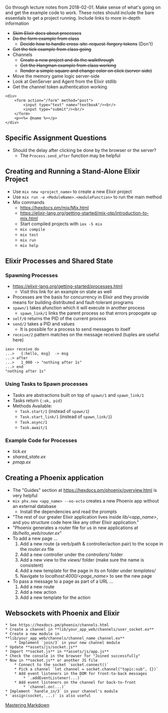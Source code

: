 Go through lecture notes from 2018-02-01. Make sense of what's going on and get the example code to work. These notes should include the bare essentials to get a project running. Include links to more in-depth information

* ~~Skim Elixir docs about processes~~
* ~~Do the form example from class~~
    * ~~Decide how to handle cross-site-request-forgery tokens~~ (Don't)
* ~~Get the tick example from class going~~
* Channels
    * ~~Create a new project and do the walkthrough~~
    * ~~Get the Hangman example from class working~~
    * ~~Render a simple square and change color on click (server-side)~~
* Move the memory game logic server-side
* Look at GenServer and Agent from the Elixir stdlib
* Get the channel token authentication working

```
<div>
    <form action="/form" method="post">
        <input type="text" name="textboxA"/><br/>
        <input type="submit"/><br/>
    </form>
    <p><%= @name %></p>
</div>
```

## Specific Assignment Questions
* Should the delay after clicking be done by the browser or the server?
    * The `Process.send_after` function may be helpful

## Creating and Running a Stand-Alone Elixir Project
* Use `mix new <project_name>` to create a new Elixir project
* Use `mix run -e <ModuleName>.<moduleFunction>` to run the main method
* Mix commands
    * https://hexdocs.pm/mix/Mix.html
    * https://elixir-lang.org/getting-started/mix-otp/introduction-to-mix.html
    * Start compiled projects with `iex -S mix`
    * `mix compile`
    * `mix test`
    * `mix run`
    * `mix help`

## Elixir Processes and Shared State
### Spawning Processes
* https://elixir-lang.org/getting-started/processes.html
    * Visit this link for an example on state as well
* Processes are the basis for concurrency in Elixir and they provide means for building distributed and fault-tolerant programs
* `spawn/1` takes afunction which it will execute in another process
    * `spawn_link/1` links the parent process so that errors propogate up
* `self/0` returns the PID of the current process
* `send/2` takes a PID and values
    * It is possible for a process to send messages to itself
* `receive/2` pattern matches on the message received (tuples are useful here)

```
iex> receive do
...>   {:hello, msg}  -> msg
...> after
...>   1_000 -> "nothing after 1s"
...> end
"nothing after 1s"
```

### Using Tasks to Spawn processes
* Tasks are abstractions built on top of `spawn/1` and `spawn_link/1`
* Tasks return `{:ok, pid}`
* Methods Available:
    * `Task.start/1` (instead of `spawn/1`)
    * `Task.start_link/1` (instead of `spawn_link/1`)
    * `Task.async/1`
    * `Task.await/1`

### Example Code for Processes
* _tick.ex_
* _shared_state.ex_
* _pmap.ex_

## Creating a Phoenix application
* The "Guides" section at https://hexdocs.pm/phoenix/overview.html is very helpful
*  `mix phx.new <app_name> --no-ecto` creates a new Phoenix app without an external database
    * Install the dependencies and read the prompts
* "The rest of our greater Elixir application lives inside *lib/<app_name>*, and you structure code here like any other Elixir application."
* "Phoenix generates a router file for us in new applications at *lib/hello_web/router.ex*"
* To add a new page ...
    1. Add a new route (a verb/path & controller/action pair) to the scope in the *router.ex* file
    2. Add a new controller under the *controllers/* folder
    3. Add a new view to the *views/* folder (make sure the name is consistent)
    4. Add a new template for the page in its on folder under *templates/*
    5. Navigate to *localhost:4000/<page_name>* to see the new page
* To pass a message to a page as part of a URL ...
    1. Add a new route
    2. Add a new action
    3. Add a new template for the action

## Websockets with Phoenix and Elixir
    * See https://hexdocs.pm/phoenix/channels.html
    * Create a channel in **lib/your_app_web/channels/user_socket.ex**
    * Create a new module in **lib/your_app_web/channels/channel_name_channel.ex**
        * Implement `join/3` in your new channel module
    * Update **assets/js/socket.js**
    * Import **socket.js** in **assets/js/app.js**
    * Check the console in the browser for "Joined successfully"
    * Now in **socket.js** or another JS file
        * Connect to the socket `socket.connect()`
        * Pick a channel `let channel = socket.channel("topic:sub", {})`
        * Add event listeners in the DOM for front-to-back messages
            * `.addEventListener(...)`
        * Add event listeners on the channel for back-to-front
            * `channel.on(...)`
    * Implement `handle_in/3` in your channel's module
    * `assign(socket, ...)` is also useful

[Mastering Markdown](https://guides.github.com/features/mastering-markdown/)

